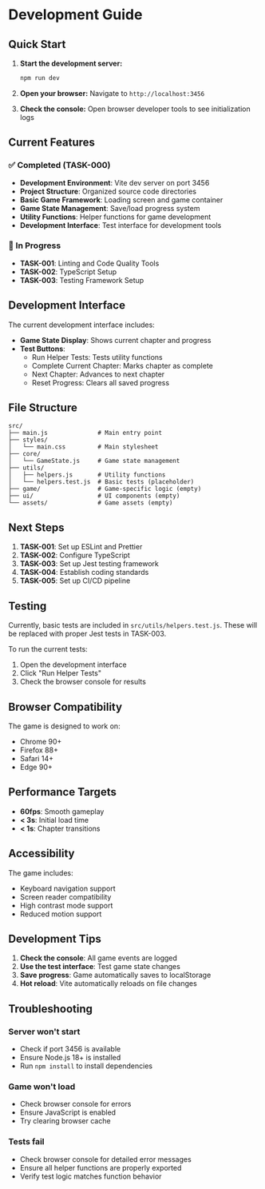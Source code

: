 # Development Guide

## Quick Start

1. **Start the development server:**

   ```bash
   npm run dev
   ```

2. **Open your browser:**
   Navigate to `http://localhost:3456`

3. **Check the console:**
   Open browser developer tools to see initialization logs

## Current Features

### ✅ Completed (TASK-000)

- **Development Environment**: Vite dev server on port 3456
- **Project Structure**: Organized source code directories
- **Basic Game Framework**: Loading screen and game container
- **Game State Management**: Save/load progress system
- **Utility Functions**: Helper functions for game development
- **Development Interface**: Test interface for development tools

### 🚧 In Progress

- **TASK-001**: Linting and Code Quality Tools
- **TASK-002**: TypeScript Setup
- **TASK-003**: Testing Framework Setup

## Development Interface

The current development interface includes:

- **Game State Display**: Shows current chapter and progress
- **Test Buttons**:
  - Run Helper Tests: Tests utility functions
  - Complete Current Chapter: Marks chapter as complete
  - Next Chapter: Advances to next chapter
  - Reset Progress: Clears all saved progress

## File Structure

```
src/
├── main.js              # Main entry point
├── styles/
│   └── main.css         # Main stylesheet
├── core/
│   └── GameState.js     # Game state management
├── utils/
│   ├── helpers.js       # Utility functions
│   └── helpers.test.js  # Basic tests (placeholder)
├── game/                # Game-specific logic (empty)
├── ui/                  # UI components (empty)
└── assets/              # Game assets (empty)
```

## Next Steps

1. **TASK-001**: Set up ESLint and Prettier
2. **TASK-002**: Configure TypeScript
3. **TASK-003**: Set up Jest testing framework
4. **TASK-004**: Establish coding standards
5. **TASK-005**: Set up CI/CD pipeline

## Testing

Currently, basic tests are included in `src/utils/helpers.test.js`. These will be replaced with proper Jest tests in TASK-003.

To run the current tests:

1. Open the development interface
2. Click "Run Helper Tests"
3. Check the browser console for results

## Browser Compatibility

The game is designed to work on:

- Chrome 90+
- Firefox 88+
- Safari 14+
- Edge 90+

## Performance Targets

- **60fps**: Smooth gameplay
- **< 3s**: Initial load time
- **< 1s**: Chapter transitions

## Accessibility

The game includes:

- Keyboard navigation support
- Screen reader compatibility
- High contrast mode support
- Reduced motion support

## Development Tips

1. **Check the console**: All game events are logged
2. **Use the test interface**: Test game state changes
3. **Save progress**: Game automatically saves to localStorage
4. **Hot reload**: Vite automatically reloads on file changes

## Troubleshooting

### Server won't start

- Check if port 3456 is available
- Ensure Node.js 18+ is installed
- Run `npm install` to install dependencies

### Game won't load

- Check browser console for errors
- Ensure JavaScript is enabled
- Try clearing browser cache

### Tests fail

- Check browser console for detailed error messages
- Ensure all helper functions are properly exported
- Verify test logic matches function behavior
